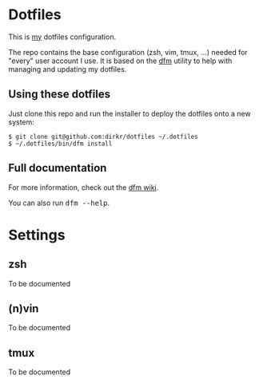 # Dotfiles

This is [my](https://github.com/dirkr) dotfiles configuration.

The repo contains the base configuration (zsh, vim, tmux, ...) needed for
"every" user account I use.
It is based on the [dfm](https://github.com/justone/dfm) utility to help
with managing and updating my dotfiles.

## Using these dotfiles

Just clone this repo and run the installer to deploy the dotfiles onto a new
system:

    $ git clone git@github.com:dirkr/dotfiles ~/.dotfiles
    $ ~/.dotfiles/bin/dfm install

## Full documentation

For more information, check out the [dfm wiki](http://github.com/justone/dotfiles/wiki).

You can also run <tt>dfm --help</tt>.

# Settings

## zsh

To be documented

## (n)vin

To be documented


## tmux

To be documented

